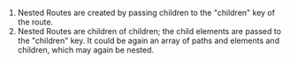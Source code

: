 1. Nested Routes are created by passing children to the "children" key of the route.
2. Nested Routes are children of children; the child elements are passed to the "children" key. It could be again an array of paths and elements and children, which may again be nested.